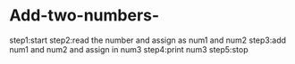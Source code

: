 # Add-two-numbers-
step1:start
step2:read the number and assign as num1 and num2
step3:add num1 and num2 and assign in num3
step4:print num3
step5:stop

